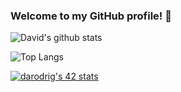 ### Welcome to my GitHub profile! 👋

<!--
**d-r-e/d-r-e** is a ✨ _special_ ✨ repository because its `README.md` (this file) appears on your GitHub profile.
-->

![David's github stats](https://github-readme-stats.vercel.app/api?username=d-r-e&show_icons=true&count_private=true&hide=contribs,issues&theme=radical&layout=compact)

![Top Langs](https://github-readme-stats.vercel.app/api/top-langs/?username=d-r-e&layout=compact&theme=radical)

[![darodrig's 42 stats](https://badge42.herokuapp.com/api/stats/darodrig)](https://github.com/d-r-e)
